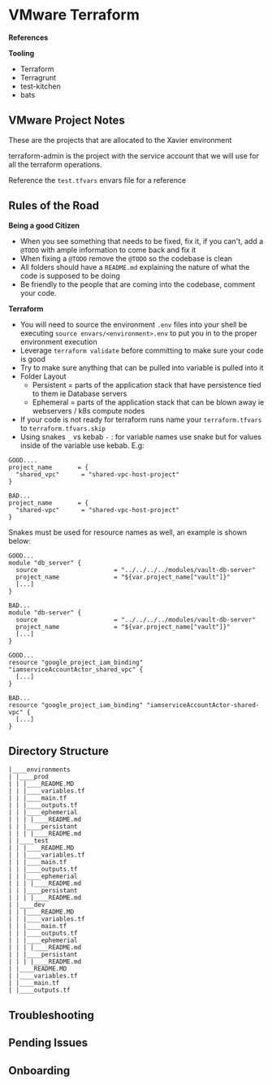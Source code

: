 # VMware Terraform 

**References**


**Tooling**
- Terraform
- Terragrunt
- test-kitchen
- bats

## VMware Project Notes
These are the projects that are allocated to the Xavier environment


terraform-admin is the project with the service account that we will use for all the terraform operations.

 Reference the `test.tfvars` envars file for a reference

## Rules of the Road

**Being a good Citizen**
- When you see something that needs to be fixed, fix it, if you can't, add a `@TODO` with ample information to come back and fix it
- When fixing a `@TODO` remove the `@TODO` so the codebase is clean
- All folders should have a `README.md` explaining the nature of what the code is supposed to be doing
- Be friendly to the people that are coming into the codebase, comment your code.

**Terraform**
- You will need to source the environment `.env` files into your shell be executing `source envars/<environment>.env` to put you in to the proper environment execution
- Leverage `terraform validate` before committing to make sure your code is good
- Try to make sure anything that can be pulled into variable is pulled into it
- Folder Layout
  * Persistent = parts of the application stack that have persistence tied to them ie Database servers
  * Ephemeral = parts of the application stack that can be blown away ie webservers / k8s compute nodes
- If your code is not ready for terraform runs name your `terraform.tfvars` to `terraform.tfvars.skip`
- Using snakes `_` vs kebab `-` : for variable names use snake but for values inside of the variable use kebab. E.g:
```
GOOD....
project_name       = {
  "shared_vpc"      = "shared-vpc-host-project"
}

BAD...
project_name       = {
  "shared-vpc"      = "shared-vpc-host-project"
}
```

Snakes must be used for resource names as well, an example is shown below:
```
GOOD...
module "db_server" {
  source                     = "../../../../modules/vault-db-server"
  project_name               = "${var.project_name["vault"]}"
  [...]
}

BAD...
module "db-server" {
  source                     = "../../../../modules/vault-db-server"
  project_name               = "${var.project_name["vault"]}"
  [...]
}
```
```
GOOD...
resource "google_project_iam_binding" "iamserviceAccountActor_shared_vpc" {
  [...]
}

BAD...
resource "google_project_iam_binding" "iamserviceAccountActor-shared-vpc" {
  [...]
}
```

## Directory Structure

```
|____environments
| |____prod
| | |____README.MD
| | |____variables.tf
| | |____main.tf
| | |____outputs.tf
| | |____ephemerial
| | | |____README.md
| | |____persistant
| | | |____README.md
| |____test
| | |____README.MD
| | |____variables.tf
| | |____main.tf
| | |____outputs.tf
| | |____ephemerial
| | | |____README.md
| | |____persistant
| | | |____README.md
| |____dev
| | |____README.MD
| | |____variables.tf
| | |____main.tf
| | |____outputs.tf
| | |____ephemerial
| | | |____README.md
| | |____persistant
| | | |____README.md
| |____README.MD
| |____variables.tf
| |____main.tf
| |____outputs.tf

```


## Troubleshooting


## Pending Issues

## Onboarding 
